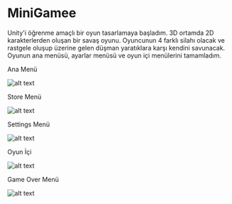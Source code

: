 # MiniGamee

Unity'i öğrenme amaçlı bir oyun tasarlamaya başladım. 3D ortamda 2D karakterlerden oluşan bir savaş oyunu. Oyuncunun 4 farklı silahı olacak ve rastgele oluşup
üzerine gelen düşman yaratıklara karşı kendini savunacak. Oyunun ana menüsü, ayarlar menüsü ve oyun içi menülerini tamamladım. 


Ana Menü

![alt text](https://user-images.githubusercontent.com/83458134/190857344-3184cbac-3082-45bf-9c13-d5c7fc913ad6.PNG)

Store Menü

![alt text](https://user-images.githubusercontent.com/83458134/190857259-70eac564-c4b6-4d68-b0e2-53b027904952.PNG)

Settings Menü

![alt text](https://user-images.githubusercontent.com/83458134/190857427-2526d708-4570-4143-806d-9ef4b3931ba0.PNG)

Oyun İçi

![alt text](https://user-images.githubusercontent.com/83458134/190857531-2718abcd-c20c-40a2-b6fa-afe7e12425f2.PNG)

Game Over Menü

![alt text](https://user-images.githubusercontent.com/83458134/190857491-3325a315-04d4-47a5-980d-4bde22a9c202.PNG)
